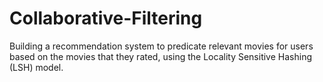 # Collaborative-Filtering
Building a recommendation system to predicate relevant movies for users based on the movies that they rated, using the Locality Sensitive Hashing (LSH) model.
